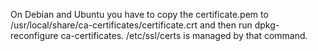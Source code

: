 On Debian and Ubuntu you have to copy the certificate.pem to /usr/local/share/ca-certificates/certificate.crt and then run dpkg-reconfigure ca-certificates. /etc/ssl/certs is managed by that command.
